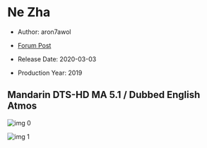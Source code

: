 # Ne Zha

* Author: aron7awol

* [Forum Post](https://www.avsforum.com/threads/bass-eq-for-filtered-movies.2995212/post-59343640)

* Release Date: 2020-03-03
* Production Year: 2019

## Mandarin DTS-HD MA 5.1 / Dubbed English Atmos

![img 0](https://i.imgur.com/pggODfj.jpg)

![img 1](https://i.imgur.com/YLsbO0d.png)

